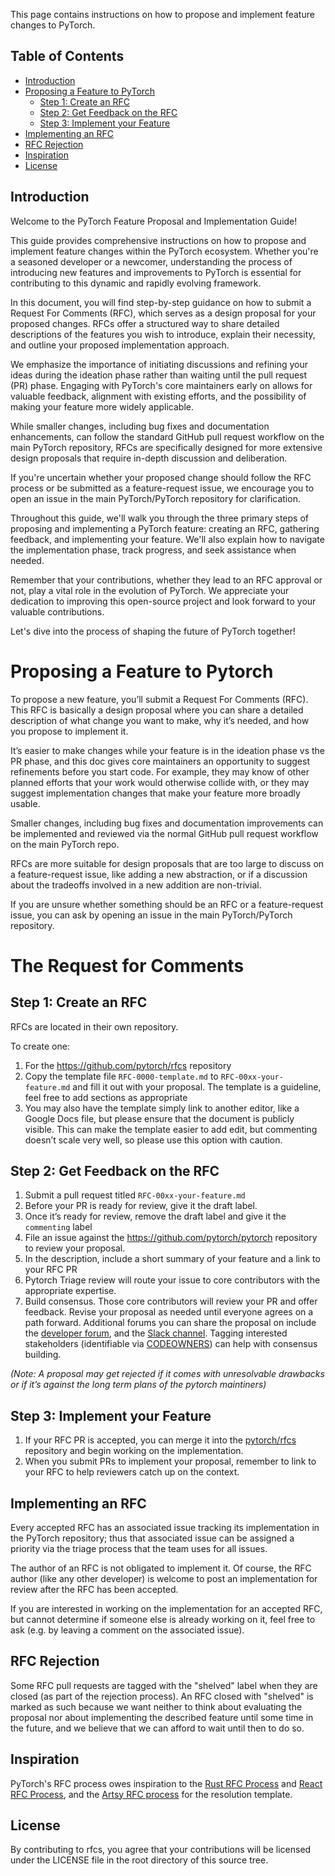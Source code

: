 This page contains instructions on how to propose and implement feature changes to PyTorch.

## Table of Contents

- [Introduction](#introduction)
- [Proposing a Feature to PyTorch](#proposing-a-feature-to-pytorch)
  - [Step 1: Create an RFC](#step-1-create-an-rfc)
  - [Step 2: Get Feedback on the RFC](#step-2-get-feedback-on-the-rfc)
  - [Step 3: Implement your Feature](#step-3-implement-your-feature)
- [Implementing an RFC](#implementing-an-rfc)
- [RFC Rejection](#rfc-rejection)
- [Inspiration](#inspiration)
- [License](#license)

## Introduction
Welcome to the PyTorch Feature Proposal and Implementation Guide!

This guide provides comprehensive instructions on how to propose and implement feature changes within the PyTorch ecosystem. Whether you're a seasoned developer or a newcomer, understanding the process of introducing new features and improvements to PyTorch is essential for contributing to this dynamic and rapidly evolving framework.

In this document, you will find step-by-step guidance on how to submit a Request For Comments (RFC), which serves as a design proposal for your proposed changes. RFCs offer a structured way to share detailed descriptions of the features you wish to introduce, explain their necessity, and outline your proposed implementation approach.

We emphasize the importance of initiating discussions and refining your ideas during the ideation phase rather than waiting until the pull request (PR) phase. Engaging with PyTorch's core maintainers early on allows for valuable feedback, alignment with existing efforts, and the possibility of making your feature more widely applicable.

While smaller changes, including bug fixes and documentation enhancements, can follow the standard GitHub pull request workflow on the main PyTorch repository, RFCs are specifically designed for more extensive design proposals that require in-depth discussion and deliberation.

If you're uncertain whether your proposed change should follow the RFC process or be submitted as a feature-request issue, we encourage you to open an issue in the main PyTorch/PyTorch repository for clarification.

Throughout this guide, we'll walk you through the three primary steps of proposing and implementing a PyTorch feature: creating an RFC, gathering feedback, and implementing your feature. We'll also explain how to navigate the implementation phase, track progress, and seek assistance when needed.

Remember that your contributions, whether they lead to an RFC approval or not, play a vital role in the evolution of PyTorch. We appreciate your dedication to improving this open-source project and look forward to your valuable contributions.

Let's dive into the process of shaping the future of PyTorch together!

# Proposing a Feature to Pytorch

To propose a new feature, you’ll submit a Request For Comments (RFC).  This RFC is basically a design proposal where you can share a detailed description of what change you want to make, why it’s needed, and how you propose to implement it.

It’s easier to make changes while your feature is in the ideation phase vs the PR phase, and this doc gives core maintainers an opportunity to suggest refinements before you start code.  For example, they may know of other planned efforts that your work would otherwise collide with, or they may suggest implementation changes that make your feature more broadly usable.

Smaller changes, including bug fixes and documentation improvements can be
implemented and reviewed via the normal GitHub pull request workflow on the main PyTorch repo.

RFCs are more suitable for design proposals that are too large to discuss on a feature-request issue, 
like adding a new abstraction, or if a discussion about the tradeoffs involved in a new addition are non-trivial.

If you are unsure whether something should be an RFC or a feature-request issue, you can ask by 
opening an issue in the main PyTorch/PyTorch repository.

# The Request for Comments

## Step 1: Create an RFC
RFCs are located in their own repository.  

To create one:

1. For the https://github.com/pytorch/rfcs repository
2. Copy the template file `RFC-0000-template.md` to `RFC-00xx-your-feature.md` and fill it out with your proposal. The template is a guideline, feel free to add sections as appropriate
3. You may also have the template simply link to another editor, like a Google Docs file, but please ensure that the document is publicly visible.  This can make the template easier to add edit, but commenting doesn’t scale very well, so please use this option with caution.

## Step 2: Get Feedback on the RFC
1. Submit a pull request titled `RFC-00xx-your-feature.md`
2. Before your PR is ready for review, give it the draft label.
3. Once it’s ready for review, remove the draft label and give it the `commenting` label
4. File an issue against the https://github.com/pytorch/pytorch repository to review your proposal.
5. In the description, include a short summary of your feature and a link to your RFC PR
6. Pytorch Triage review will route your issue to core contributors with the appropriate expertise.
7. Build consensus. Those core contributors will review your PR and offer feedback. Revise your proposal as needed until everyone agrees on a path forward. Additional forums you can share the proposal on include the [developer forum](https://dev-discuss.pytorch.org/c/rfc-chatter), and the [Slack channel](https://bit.ly/ptslack). Tagging interested stakeholders (identifiable via [CODEOWNERS](https://github.com/pytorch/pytorch/blob/master/CODEOWNERS)) can help with consensus building.

_(Note: A proposal may get rejected if it comes with unresolvable drawbacks or if it’s against the long term plans of the pytorch maintiners)_

## Step 3: Implement your Feature
1. If your RFC PR is accepted, you can merge it into the [pytorch/rfcs](https://github.com/pytorch/rfcs) repository and begin working on the implementation.
2. When you submit PRs to implement your proposal, remember to link to your RFC to help reviewers catch up on the context.



## Implementing an RFC
Every accepted RFC has an associated issue tracking its implementation in the PyTorch repository; thus that
associated issue can be assigned a priority via the triage process that the team uses for all issues.

The author of an RFC is not obligated to implement it. Of course, the RFC
author (like any other developer) is welcome to post an implementation for
review after the RFC has been accepted.

If you are interested in working on the implementation for an accepted RFC, but
cannot determine if someone else is already working on it, feel free to ask
(e.g. by leaving a comment on the associated issue).


## RFC Rejection
Some RFC pull requests are tagged with the "shelved" label when they are
closed (as part of the rejection process). An RFC closed with "shelved" is
marked as such because we want neither to think about evaluating the proposal
nor about implementing the described feature until some time in the future, and
we believe that we can afford to wait until then to do so. 

## Inspiration
PyTorch's RFC process owes inspiration to the [Rust RFC Process](https://github.com/rust-lang/rfcs) and [React RFC Process](https://github.com/reactjs/rfcs/), and the [Artsy RFC process](https://github.com/artsy/README/blob/main/playbooks/rfcs.md#resolution) for the resolution template.

## License
By contributing to rfcs, you agree that your contributions will be licensed under the LICENSE file in the root directory of this source tree.
